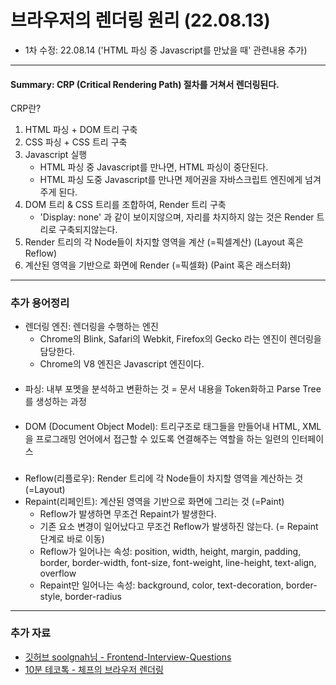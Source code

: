 # 브라우저의 렌더링 원리 (22.08.13)
- 1차 수정: 22.08.14 ('HTML 파싱 중 Javascript를 만났을 때' 관련내용 추가)
---

#### Summary: CRP (Critical Rendering Path) 절차를 거쳐서 렌더링된다.
CRP란?
1. HTML 파싱 + DOM 트리 구축
2. CSS 파싱 + CSS 트리 구축
3. Javascript 실행
   - HTML 파싱 중 Javascript를 만나면, HTML 파싱이 중단된다.
   - HTML 파싱 도중 Javascript를 만나면 제어권을 자바스크립트 엔진에게 넘겨주게 된다.
4. DOM 트리 & CSS 트리를 조합하여, Render 트리 구축
    - 'Display: none' 과 같이 보이지않으며, 자리를 차지하지 않는 것은 Render 트리로 구축되지않는다.
5. Render 트리의 각 Node들이 차지할 영역을 계산 (=픽셀계산) (Layout 혹은 Reflow)
6. 계산된 영역을 기반으로 화면에 Render (=픽셀화) (Paint 혹은 래스터화)

---
### 추가 용어정리
- 렌더링 엔진: 렌더링을 수행하는 엔진
  - Chrome의 Blink, Safari의 Webkit, Firefox의 Gecko 라는 엔진이 렌더링을 담당한다.
  - Chrome의 V8 엔진은 Javascript 엔진이다.

#### 
- 파싱: 내부 포멧을 분석하고 변환하는 것 = 문서 내용을 Token화하고 Parse Tree를 생성하는 과정

#### 
- DOM (Document Object Model): 트리구조로 태그들을 만들어내 HTML, XML을 프로그래밍 언어에서 접근할 수 있도록 연결해주는 역할을 하는 일련의 인터페이스

### 
- Reflow(리플로우): Render 트리에 각 Node들이 차지할 영역을 계산하는 것 (=Layout)
- Repaint(리페인트): 계산된 영역을 기반으로 화면에 그리는 것 (=Paint)
  - Reflow가 발생하면 무조건 Repaint가 발생한다.
  - 기존 요소 변경이 일어났다고 무조건 Reflow가 발생하진 않는다. (= Repaint 단계로 바로 이동)
  - Reflow가 일어나는 속성: position, width, height, margin, padding, border, border-width, font-size, font-weight, line-height, text-align, overflow
  - Repaint만 일어나는 속성: background, color, text-decoration, border-style, border-radius

---
### 추가 자료
- [깃허브 soolgnah님 - Frontend-Interview-Questions](https://github.com/Esoolgnah/Frontend-Interview-Questions/blob/main/Notes/important-5/browser-rendering.md)
- [10분 테코톡 - 체프의 브라우저 렌더링](https://www.youtube.com/watch?v=sJ14cWjrNis&ab_channel=%EC%9A%B0%EC%95%84%ED%95%9CTech)
